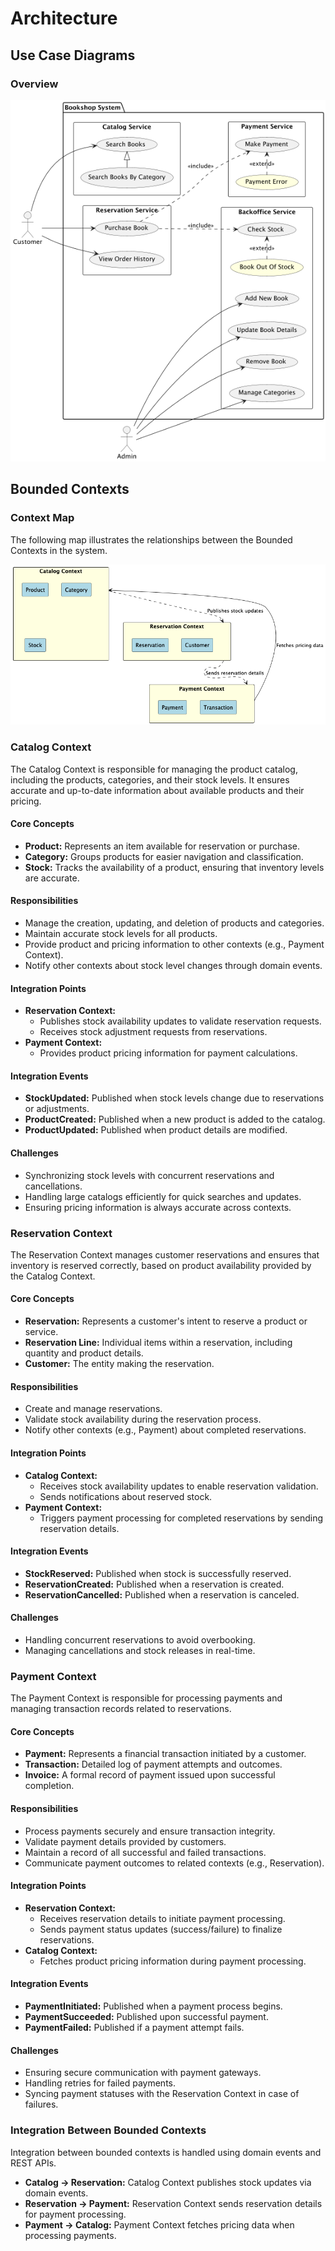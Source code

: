 # Architecture

## Use Case Diagrams

### Overview
![Use Case Overview](use-case-diagrams/rendered/overview.png)

## Bounded Contexts

### Context Map

The following map illustrates the relationships between the Bounded Contexts in the system.

![Context Map](bounded-context-diagrams/rendered/context-map.png)

### Catalog Context

The Catalog Context is responsible for managing the product catalog, including the products, categories, and their stock levels. It ensures accurate and up-to-date information about available products and their pricing.

#### Core Concepts
- **Product:** Represents an item available for reservation or purchase.
- **Category:** Groups products for easier navigation and classification.
- **Stock:** Tracks the availability of a product, ensuring that inventory levels are accurate.

#### Responsibilities
- Manage the creation, updating, and deletion of products and categories.
- Maintain accurate stock levels for all products.
- Provide product and pricing information to other contexts (e.g., Payment Context).
- Notify other contexts about stock level changes through domain events.

#### Integration Points
- **Reservation Context:**
    - Publishes stock availability updates to validate reservation requests.
    - Receives stock adjustment requests from reservations.
- **Payment Context:**
    - Provides product pricing information for payment calculations.

#### Integration Events
- **StockUpdated:** Published when stock levels change due to reservations or adjustments.
- **ProductCreated:** Published when a new product is added to the catalog.
- **ProductUpdated:** Published when product details are modified.

#### Challenges
- Synchronizing stock levels with concurrent reservations and cancellations.
- Handling large catalogs efficiently for quick searches and updates.
- Ensuring pricing information is always accurate across contexts.

### Reservation Context

The Reservation Context manages customer reservations and ensures that inventory is reserved correctly, based on product availability provided by the Catalog Context.

#### Core Concepts
- **Reservation:** Represents a customer's intent to reserve a product or service.
- **Reservation Line:** Individual items within a reservation, including quantity and product details.
- **Customer:** The entity making the reservation.

#### Responsibilities
- Create and manage reservations.
- Validate stock availability during the reservation process.
- Notify other contexts (e.g., Payment) about completed reservations.

#### Integration Points
- **Catalog Context:**
    - Receives stock availability updates to enable reservation validation.
    - Sends notifications about reserved stock.
- **Payment Context:**
    - Triggers payment processing for completed reservations by sending reservation details.

#### Integration Events
- **StockReserved:** Published when stock is successfully reserved.
- **ReservationCreated:** Published when a reservation is created.
- **ReservationCancelled:** Published when a reservation is canceled.

#### Challenges
- Handling concurrent reservations to avoid overbooking.
- Managing cancellations and stock releases in real-time.

### Payment Context

The Payment Context is responsible for processing payments and managing transaction records related to reservations.

#### Core Concepts
- **Payment:** Represents a financial transaction initiated by a customer.
- **Transaction:** Detailed log of payment attempts and outcomes.
- **Invoice:** A formal record of payment issued upon successful completion.

#### Responsibilities
- Process payments securely and ensure transaction integrity.
- Validate payment details provided by customers.
- Maintain a record of all successful and failed transactions.
- Communicate payment outcomes to related contexts (e.g., Reservation).

#### Integration Points
- **Reservation Context:**
    - Receives reservation details to initiate payment processing.
    - Sends payment status updates (success/failure) to finalize reservations.
- **Catalog Context:**
    - Fetches product pricing information during payment processing.

#### Integration Events
- **PaymentInitiated:** Published when a payment process begins.
- **PaymentSucceeded:** Published upon successful payment.
- **PaymentFailed:** Published if a payment attempt fails.

#### Challenges
- Ensuring secure communication with payment gateways.
- Handling retries for failed payments.
- Syncing payment statuses with the Reservation Context in case of failures.

### Integration Between Bounded Contexts

Integration between bounded contexts is handled using domain events and REST APIs.

- **Catalog → Reservation:** Catalog Context publishes stock updates via domain events.
- **Reservation → Payment:** Reservation Context sends reservation details for payment processing.
- **Payment → Catalog:** Payment Context fetches pricing data when processing payments.
